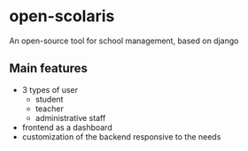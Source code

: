 # open-scolaris
An open-source tool for school management, based on django

<!--![Use cases diagram](./use_cases.svg)-->

## Main features

- 3 types of user
    - student
    - teacher
    - administrative staff
- frontend as a dashboard
- customization of the backend responsive to the needs